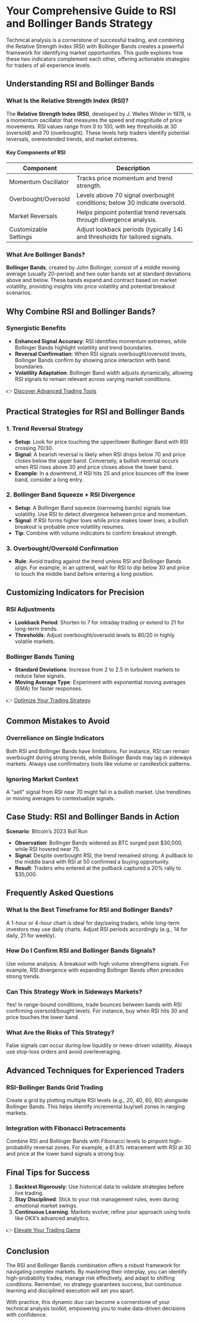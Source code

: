 # Your Comprehensive Guide to RSI and Bollinger Bands Strategy  

Technical analysis is a cornerstone of successful trading, and combining the Relative Strength Index (RSI) with Bollinger Bands creates a powerful framework for identifying market opportunities. This guide explores how these two indicators complement each other, offering actionable strategies for traders of all experience levels.  

## Understanding RSI and Bollinger Bands  

### What Is the Relative Strength Index (RSI)?  
The **Relative Strength Index (RSI)**, developed by J. Welles Wilder in 1978, is a momentum oscillator that measures the speed and magnitude of price movements. RSI values range from 0 to 100, with key thresholds at 30 (oversold) and 70 (overbought). These levels help traders identify potential reversals, overextended trends, and market extremes.  

#### Key Components of RSI  
| Component               | Description                                                                 |  
|-------------------------|-----------------------------------------------------------------------------|  
| Momentum Oscillator     | Tracks price momentum and trend strength.                                   |  
| Overbought/Oversold     | Levels above 70 signal overbought conditions; below 30 indicate oversold.    |  
| Market Reversals        | Helps pinpoint potential trend reversals through divergence analysis.       |  
| Customizable Settings   | Adjust lookback periods (typically 14) and thresholds for tailored signals. |  

### What Are Bollinger Bands?  
**Bollinger Bands**, created by John Bollinger, consist of a middle moving average (usually 20-period) and two outer bands set at standard deviations above and below. These bands expand and contract based on market volatility, providing insights into price volatility and potential breakout scenarios.  

## Why Combine RSI and Bollinger Bands?  

### Synergistic Benefits  
- **Enhanced Signal Accuracy**: RSI identifies momentum extremes, while Bollinger Bands highlight volatility and trend boundaries.  
- **Reversal Confirmation**: When RSI signals overbought/oversold levels, Bollinger Bands confirm by showing price interaction with band boundaries.  
- **Volatility Adaptation**: Bollinger Band width adjusts dynamically, allowing RSI signals to remain relevant across varying market conditions.  

👉 [Discover Advanced Trading Tools](https://bit.ly/okx-bonus)  

## Practical Strategies for RSI and Bollinger Bands  

### 1. **Trend Reversal Strategy**  
- **Setup**: Look for price touching the upper/lower Bollinger Band with RSI crossing 70/30.  
- **Signal**: A bearish reversal is likely when RSI drops below 70 and price closes below the upper band. Conversely, a bullish reversal occurs when RSI rises above 30 and price closes above the lower band.  
- **Example**: In a downtrend, if RSI hits 25 and price bounces off the lower band, consider a long entry.  

### 2. **Bollinger Band Squeeze + RSI Divergence**  
- **Setup**: A Bollinger Band squeeze (narrowing bands) signals low volatility. Use RSI to detect divergence between price and momentum.  
- **Signal**: If RSI forms higher lows while price makes lower lows, a bullish breakout is probable once volatility resumes.  
- **Tip**: Combine with volume indicators to confirm breakout strength.  

### 3. **Overbought/Oversold Confirmation**  
- **Rule**: Avoid trading against the trend unless RSI and Bollinger Bands align. For example, in an uptrend, wait for RSI to dip below 30 and price to touch the middle band before entering a long position.  

## Customizing Indicators for Precision  

### RSI Adjustments  
- **Lookback Period**: Shorten to 7 for intraday trading or extend to 21 for long-term trends.  
- **Thresholds**: Adjust overbought/oversold levels to 80/20 in highly volatile markets.  

### Bollinger Bands Tuning  
- **Standard Deviations**: Increase from 2 to 2.5 in turbulent markets to reduce false signals.  
- **Moving Average Type**: Experiment with exponential moving averages (EMA) for faster responses.  

👉 [Optimize Your Trading Strategy](https://bit.ly/okx-bonus)  

## Common Mistakes to Avoid  

### Overreliance on Single Indicators  
Both RSI and Bollinger Bands have limitations. For instance, RSI can remain overbought during strong trends, while Bollinger Bands may lag in sideways markets. Always use confirmatory tools like volume or candlestick patterns.  

### Ignoring Market Context  
A "sell" signal from RSI near 70 might fail in a bullish market. Use trendlines or moving averages to contextualize signals.  

## Case Study: RSI and Bollinger Bands in Action  

**Scenario**: Bitcoin’s 2023 Bull Run  
- **Observation**: Bollinger Bands widened as BTC surged past $30,000, while RSI hovered near 75.  
- **Signal**: Despite overbought RSI, the trend remained strong. A pullback to the middle band with RSI at 50 confirmed a buying opportunity.  
- **Result**: Traders who entered at the pullback captured a 20% rally to $35,000.  

## Frequently Asked Questions  

### What Is the Best Timeframe for RSI and Bollinger Bands?  
A 1-hour or 4-hour chart is ideal for day/swing traders, while long-term investors may use daily charts. Adjust RSI periods accordingly (e.g., 14 for daily, 21 for weekly).  

### How Do I Confirm RSI and Bollinger Bands Signals?  
Use volume analysis: A breakout with high volume strengthens signals. For example, RSI divergence with expanding Bollinger Bands often precedes strong trends.  

### Can This Strategy Work in Sideways Markets?  
Yes! In range-bound conditions, trade bounces between bands with RSI confirming oversold/bought levels. For instance, buy when RSI hits 30 and price touches the lower band.  

### What Are the Risks of This Strategy?  
False signals can occur during low liquidity or news-driven volatility. Always use stop-loss orders and avoid overleveraging.  

## Advanced Techniques for Experienced Traders  

### RSI-Bollinger Bands Grid Trading  
Create a grid by plotting multiple RSI levels (e.g., 20, 40, 60, 80) alongside Bollinger Bands. This helps identify incremental buy/sell zones in ranging markets.  

### Integration with Fibonacci Retracements  
Combine RSI and Bollinger Bands with Fibonacci levels to pinpoint high-probability reversal zones. For example, a 61.8% retracement with RSI at 30 and price at the lower band signals a strong buy.  

## Final Tips for Success  

1. **Backtest Rigorously**: Use historical data to validate strategies before live trading.  
2. **Stay Disciplined**: Stick to your risk management rules, even during emotional market swings.  
3. **Continuous Learning**: Markets evolve; refine your approach using tools like OKX’s advanced analytics.  

👉 [Elevate Your Trading Game](https://bit.ly/okx-bonus)  

## Conclusion  

The RSI and Bollinger Bands combination offers a robust framework for navigating complex markets. By mastering their interplay, you can identify high-probability trades, manage risk effectively, and adapt to shifting conditions. Remember, no strategy guarantees success, but continuous learning and disciplined execution will set you apart.  

With practice, this dynamic duo can become a cornerstone of your technical analysis toolkit, empowering you to make data-driven decisions with confidence.